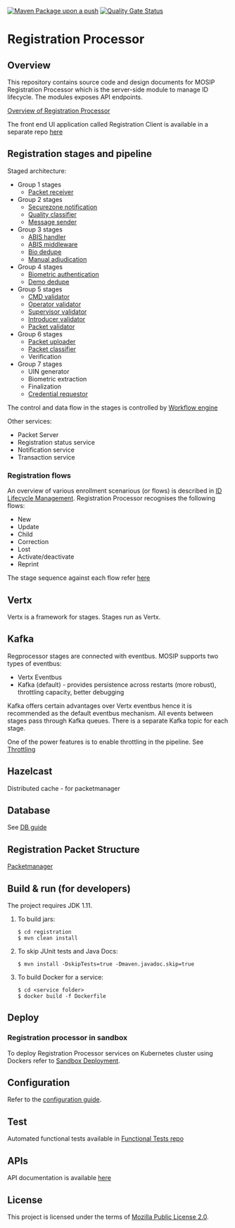 [![Maven Package upon a push](https://github.com/mosip/registration/actions/workflows/push_trigger.yml/badge.svg?branch=develop)](https://github.com/mosip/registration/actions/workflows/push_trigger.yml)
[![Quality Gate Status](https://sonarcloud.io/api/project_badges/measure?branch=develop&project=mosip_registration&metric=alert_status)](https://sonarcloud.io/dashboard?branch=develop&id=mosip_registration)

# Registration Processor

## Overview
This repository contains source code and design documents for MOSIP Registration Processor which is the server-side module to manage ID lifecycle.  The modules exposes API endpoints.  

[Overview of Registration Processor](https://docs.mosip.io/1.2.0/modules/registration-processor)

The front end UI application called Registration Client is available in a separate repo [here](https://github.com/mosip/registration-client)

## Registration stages and pipeline

Staged architecture:

  * Group 1 stages 
      * [Packet receiver](registration-processor/init/registration-processor-packet-receiver-stage)
  * Group 2 stages
      * [Securezone notification](registration-processor/pre-processor/registration-processor-securezone-notification-stage)
      * [Quality classifier](registration-processor/pre-processor/registration-processor-quality-classifier-stage)
      * [Message sender]()
  * Group 3 stages
      * [ABIS handler](registration-processor/core-processor/registration-processor-abis-handler-stage)
      * [ABIS middleware ](registration-processor/core-processor/registration-processor-abis-middleware-stage)
      * [Bio dedupe](registration-processor/core-processor/registration-processor-bio-dedupe-stage)
      * [Manual adjudication](registration-processor/core-processor/registration-processor-manual-adjudication-stage)
 * Group 4 stages
      * [Biometric authentication](registration-processor/core-processor/registration-processor-biometric-authentication-stage)
      * [Demo dedupe](registration-processor/core-processor/registration-processor-demo-dedupe-stage)
 * Group 5 stages
      * [CMD validator](registration-processor/pre-processor/registration-processor-cmd-validator-stage)
      * [Operator validator](registration-processor/pre-processor/registration-processor-operator-validator-stage)
      * [Supervisor validator](registration-processor/pre-processor/registration-processor-supervisor-validator-stage)
      * [Introducer validator](registration-processor/pre-processor/registration-processor-introducer-validator-stage)
      * [Packet validator](registration-processor/pre-processor/registration-processor-packet-validator-stage)
 * Group 6 stages
      * [Packet uploader](registration-processor/pre-processor/registration-processor-packet-uploader-stage)
      * [Packet classifier](registration-processor/pre-processor/registration-processor-packet-classifier-stage)
      * Verification
 * Group 7 stages
      * UIN generator
      * Biometric extraction
      * Finalization
      * [Credential requestor](registration-processor/post-processor/registration-processor-credential-requestor-stage)

The control and data flow in the stages is controlled by [Workflow engine](registration-processor/workflow-engine/)

Other services:
  * Packet Server
  * Registration status service
  * Notification service
  * Transaction service

### Registration flows
An overview of various enrollment scenarious (or flows) is described in [ID Lifecycle Management](https://docs.mosip.io/1.2.0/id-lifecycle-management).  Registration Processor recognises the following flows:

* New 
* Update
* Child
* Correction 
* Lost 
* Activate/deactivate
* Reprint

The stage sequence against each flow refer [here](docs/flows.md)
 
## Vertx
Vertx is a framework for stages. Stages run as Vertx.

## Kafka
Regprocessor stages are connected with eventbus.  MOSIP supports two types of eventbus: 
 - Vertx Eventbus 
 - Kafka (default) - provides persistence across restarts (more robust), throttling capacity, better debugging 

Kafka offers certain advantages over Vertx eventbus hence it is recommended as the default eventbus mechanism. All events between stages pass through Kafka queues. There is a separate Kafka topic for each stage.

One of the power features is to enable throttling in the pipeline.  See [Throttling](docs/throttling.md)

## Hazelcast 
Distributed cache - for packetmanager

## Database
See [DB guide](db_scripts/README.md)

## Registration Packet Structure
[Packetmanager](https://docs.mosip.io/1.2.0/modules/packet-manager)

## Build & run (for developers)
The project requires JDK 1.11. 
1. To build jars:
    ```
    $ cd registration
    $ mvn clean install 
    ```
1. To skip JUnit tests and Java Docs:
    ```
    $ mvn install -DskipTests=true -Dmaven.javadoc.skip=true
    ```
1. To build Docker for a service:
    ```
    $ cd <service folder>
    $ docker build -f Dockerfile
    ```

## Deploy

### Registration processor in sandbox
To deploy Registration Processor services on Kubernetes cluster using Dockers refer to [Sandbox Deployment](https://docs.mosip.io/1.2.0/deployment/sandbox-deployment).

## Configuration
Refer to the [configuration guide](docs/configuration.md).

## Test
Automated functional tests available in [Functional Tests repo](https://github.com/mosip/mosip-functional-tests)

## APIs
API documentation is available [here](https://docs.mosip.io/1.2.0/api)

## License
This project is licensed under the terms of [Mozilla Public License 2.0](LICENSE).

